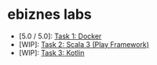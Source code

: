 # ebiznes labs

- [5.0 / 5.0]: [Task 1: Docker](./Docker)
- [WIP]: [Task 2: Scala 3 (Play Framework)](./Scala)
- [WIP]: [Task 3: Kotlin](./Kotlin)